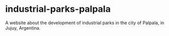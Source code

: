 # industrial-parks-palpala
A website about the development of industrial parks in the city of Palpala, in Jujuy, Argentina.  
